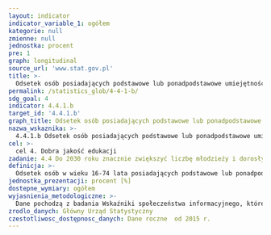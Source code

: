 ```yaml
---
layout: indicator
indicator_variable_1: ogółem
kategorie: null
zmienne: null
jednostka: procent
pre: 1
graph: longitudinal
source_url: 'www.stat.gov.pl'
title: >-
  Odsetek osób posiadających podstawowe lub ponadpodstawowe umiejętności cyfrowe
permalink: /statistics_glob/4-4-1-b/
sdg_goal: 4
indicator: 4.4.1.b
target_id: '4.4.1.b'
graph_title: Odsetek osób posiadających podstawowe lub ponadpodstawowe umiejętności cyfrowe
nazwa_wskaznika: >-
  4.4.1.b Odsetek osób posiadających podstawowe lub ponadpodstawowe umiejętności cyfrowe
cel: >-
  cel 4. Dobra jakość edukacji
zadanie: 4.4 Do 2030 roku znacznie zwiększyć liczbę młodzieży i dorosłych, którzy posiadają odpowiednie umiejętności, w tym techniczne i zawodowe, potrzebne przy uzyskaniu zatrudnienia, znalezieniu godziwej pracy i rozwoju przedsiębiorczości
definicja: >-
  Odsetek osób w wieku 16-74 lata posiadających podstawowe lub ponadpodstawowe umiejętności cyfrowe.
jednostka_prezentacji: procent [%]
dostepne_wymiary: ogółem
wyjasnienia_metodologiczne: >-
  Dane pochodzą z badania Wskaźniki społeczeństwa informacyjnego, które jest badaniem reprezentacyjnym, ankietowym, realizowanym metodą wywiadu bezpośredniego, w którym udział jest dobrowolny. Badanie odbywa się w kwietniu każdego roku. Zgodnie z wymogami określonymi w rozporządzeniach Komisji Europejskiej badanie obejmuje gospodarstwa domowe (z przynajmniej jedną osobą w wieku 16-74 lata), znajdujące się na terenie całego kraju oraz wszystkie osoby w wieku 16-74 lata w tych gospodarstwach. Badaniem nie są objęte osoby mieszkające w gospodarstwach zbiorowych, takich jak: domy studenckie, hotele robotnicze, domy opieki społecznej, zakony, szpitale, koszary, zakłady karne itp. Cudzoziemcy mogą uczestniczyć w badaniu, o ile posiadają znajomość języka polskiego.Wskaźnik dotyczy osób posiadających dwa najwyższe z czterech poziomów ogólnych umiejętności cyfrowych: osoby posiadające podstawowe ogólne umiejętności cyfrowe – osoby, które korzystały z Internetu w ciągu ostatnich 3 miesięcy i posiadały każdy rodzaj umiejętności z umiejętności informacyjnych, komunikacyjnych, rozwiązywania problemów lub związanych z oprogramowaniem, ale co najmniej jeden rodzaj na poziomie podstawowym. osoby posiadające ponadpodstawowe ogólne umiejętności cyfrowe – osoby, które korzystały z Internetu w ciągu ostatnich 3 miesięcy i posiadały każdy rodzaj umiejętności z umiejętności informacyjnych, komunikacyjnych, rozwiązywania problemów lub związanych z oprogramowaniem na poziomie ponadpodstawowym. Osoby posiadające poszczególne rodzaje umiejętności cyfrowych na co najmniej podstawowym poziomie definiuje się następująco: – Osoby posiadające podstawowe umiejętności informacyjne – osoby, które korzystały z Internetu w ciągu ostatnich 3 miesięcy i wykonywały tylko jedną z następujących czynności: kopiowanie lub przenoszenie pliku lub folderu  korzystanie z przestrzeni dyskowej w Internecie do zapisywania dokumentów, obrazów, plików muzycznych, plików wideo lub innych plików  korzystanie z Internetu do kontaktów z jednostkami administracji publicznej poprzez wyszukiwanie informacji na stronach internetowych tych jednostek  wyszukiwanie w Internecie informacji o towarach lub usługach  wyszukiwanie w Internecie informacji związanych ze zdrowiem (np. o urazach, chorobach, odżywianiu, poprawie zdrowia, itp.). – Osoby posiadające ponadpodstawowe umiejętności informacyjne – osoby, które korzystały z Internetu w ciągu ostatnich 3 miesięcy i wykonywały kilka z wymienionych wyżej czynności. – Osoby posiadające podstawowe umiejętności komunikacyjne – osoby, które korzystały z Internetu w ciągu ostatnich 3 miesięcy i wykonywały tylko jedną z następujących czynności: wysyłanie, odbieranie poczty elektronicznej  korzystanie z serwisów społecznościowych (tworzenie profilu użytkownika, wysyłanie wiadomości do znajomych lub inne formy uczestnictwa w takich serwisach, jak np. Facebook, Twitter, Nasza Klasa, Grono, itp.)  telefonowanie przez Internet i/lub korzystanie z kamery internetowej do wideorozmów przez Internet (np. poprzez Skype lub Facetime)  umieszczanie na stronie internetowej stworzonych przez siebie tekstów, zdjęć, muzyki, filmów, oprogramowania itp. – Osoby posiadające ponadpodstawowe umiejętności komunikacyjne – osoby, które korzystały z Internetu w ciągu ostatnich 3 miesięcy i wykonywały kilka z wymienionych wyżej czynności. – Osoby posiadające podstawowe umiejętności rozwiązywania problemów – osoby, które korzystały z Internetu w ciągu ostatnich 3 miesięcy i wykonywały co najmniej jedną z czynności z listy A lub B, ale nie z obu list jednocześnie, gdzie lista A: przenoszenie plików pomiędzy komputerami lub innymi urządzeniami (np. aparatem fotograficznym, kamerą, telefonem komórkowym lub odtwarzaczem mp3/mp4)  instalowanie oprogramowania lub aplikacji  zmienianie ustawień (opcji/preferencji w menu „narzędzia”) dowolnego oprogramowania, programu operacyjnego lub programów zapewniających bezpieczeństwo urządzenia (np. antywirusowych)  lista B: kupowanie przez Internet towarów lub usług przeznaczonych do użytku prywatnego w ciągu ostatniego roku  sprzedawanie towarów lub usług przez Internet, np. przez aukcje internetowe (np. Allegro, eBay)  uczestniczenie w kursie on-line lub korzystanie przez Internet z materiałów szkoleniowych innych niż pełny kurs on-line (np. materiały audiowizualne, oprogramowanie do nauki przez Internet, podręczniki elektroniczne) lub kontaktowanie się z instruktorem/nauczycielem lub innymi osobami uczącymi się poprzez strony/portale edukacyjne  korzystanie z bankowości internetowej. – Osoby posiadające ponadpodstawowe umiejętności rozwiązywania problemów – osoby, które korzystały z Internetu w ciągu ostatnich 3 miesięcy i wykonywały co najmniej jedną z czynności z listy A i co najmniej jedną z listy B. – Osoby posiadające podstawowe umiejętności związane z oprogramowaniem – osoby, które korzystały z Internetu w ciągu ostatnich 3 miesięcy i wykonywały co najmniej jedną czynność z listy A i żadnej z listy B, gdzie lista A: korzystanie z procesorów tekstu (np. Word, Writer, WordPerfect)  korzystanie z arkuszy kalkulacyjnych (np. Excel)  korzystanie z oprogramowania do edytowania zdjęć, plików wideo lub audio  lista B: tworzenie prezentacji lub dokumentów łączących tekst, obrazki, tabelki lub wykresy  tworzenie kodu w języku programowania  korzystanie z zaawansowanych funkcji arkusza kalkulacyjnego w celu organizacji i analizy danych, jak np. sortowanie, filtrowanie, wykorzystywanie formuł, tworzenie wykresów. – Osoby posiadające ponadpodstawowe umiejętności związane z oprogramowaniem – osoby, które korzystały z Internetu w ciągu ostatnich 3 miesięcy i wykonywały co najmniej jedną czynność z listy B.
zrodlo_danych: Główny Urząd Statystyczny
czestotliwosc_dostępnosc_danych: Dane roczne  od 2015 r.
---
```

